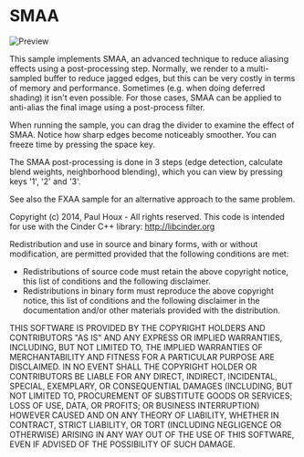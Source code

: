 SMAA
====

![Preview](https://raw.github.com/paulhoux/Cinder-Samples/master/SMAA/PREVIEW.png)

This sample implements SMAA, an advanced technique to reduce aliasing effects using a post-processing step. Normally, we render to a multi-sampled buffer to reduce jagged edges, but this can be very costly in terms of memory and performance. Sometimes (e.g. when doing deferred shading) it isn't even possible. For those cases, SMAA can be applied to anti-alias the final image using a post-process filter.

When running the sample, you can drag the divider to examine the effect of SMAA. Notice how sharp edges become noticeably smoother. You can freeze time by pressing the space key.

The SMAA post-processing is done in 3 steps (edge detection, calculate blend weights, neighborhood blending), which you can view by pressing keys '1', '2' and '3'.

See also the FXAA sample for an alternative approach to the same problem.


Copyright (c) 2014, Paul Houx - All rights reserved. This code is intended for use with the Cinder C++ library: http://libcinder.org

Redistribution and use in source and binary forms, with or without modification, are permitted provided that the following conditions are met:

* Redistributions of source code must retain the above copyright notice, this list of conditions and the following disclaimer.
* Redistributions in binary form must reproduce the above copyright notice, this list of conditions and the following disclaimer in the documentation and/or other materials provided with the distribution.

THIS SOFTWARE IS PROVIDED BY THE COPYRIGHT HOLDERS AND CONTRIBUTORS "AS IS" AND ANY EXPRESS OR IMPLIED WARRANTIES, INCLUDING, BUT NOT LIMITED TO, THE IMPLIED WARRANTIES OF MERCHANTABILITY AND FITNESS FOR A PARTICULAR PURPOSE ARE DISCLAIMED. IN NO EVENT SHALL THE COPYRIGHT HOLDER OR CONTRIBUTORS BE LIABLE FOR ANY DIRECT, INDIRECT, INCIDENTAL, SPECIAL, EXEMPLARY, OR CONSEQUENTIAL DAMAGES (INCLUDING, BUT NOT LIMITED TO, PROCUREMENT OF SUBSTITUTE GOODS OR SERVICES; LOSS OF USE, DATA, OR PROFITS; OR BUSINESS INTERRUPTION) HOWEVER CAUSED AND ON ANY THEORY OF LIABILITY, WHETHER IN CONTRACT, STRICT LIABILITY, OR TORT (INCLUDING NEGLIGENCE OR OTHERWISE) ARISING IN ANY WAY OUT OF THE USE OF THIS SOFTWARE, EVEN IF ADVISED OF THE POSSIBILITY OF SUCH DAMAGE.
